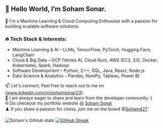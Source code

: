 ## 👋 Hello World, I’m Soham Sonar.
🚀 I'm a Machine Learning & Cloud Computing Enthusiast with a passion for building scalable software solutions.

### 🔥 Tech Stack & Interests:
- Machine Learning & AI – LLMs, TensorFlow, PyTorch, Hugging Face, LangChain
- Cloud & Big Data – GCP (Vertex AI, Cloud Run), AWS (EC2, S3), Docker, Kubernetes, Spark, Hadoop
- Software Development – Python, C++, SQL, Java, React, Node.js
- Data Science & Analytics – Pandas, NumPy, Tableau, Power BI
 
📫 Let's connect, Feel free to reach out to me on (www.linkedin.com/in/sohamsonar23).<br>
🌟 I am always eager to share and learn from the developer community :)<br>
🌐 Do checkout my portfolio website @ <a href=https://sohamsonar.com target="_blank">Soham Sonar</a> <br>
♟️ If you share a passion for chess, join me on the board @<a href=https://www.chess.com/member/soham427 target="_blank">Soham427 </a> <br>

![Soham's GitHub stats](https://github-readme-stats-sigma-five.vercel.app/api?username=sohamvsonar&hide_border=true&show_icons=true&custom_title=Soham%27s-GitHub-Stats&count_private=true&theme=vue-dark)
[![GitHub Streak](https://streak-stats.demolab.com/?user=sohamvsonar)](https://git.io/streak-stats)

